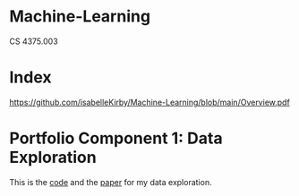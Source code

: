 # Machine-Learning
CS 4375.003

# Index

https://github.com/isabelleKirby/Machine-Learning/blob/main/Overview.pdf

# Portfolio Component 1: Data Exploration

This is the [code](https://github.com/isabelleKirby/Machine-Learning/blob/main/Assignment%201.cpp) and the [paper](https://github.com/isabelleKirby/Machine-Learning/blob/main/Assignment%201%20Paper.docx) for my data exploration.

